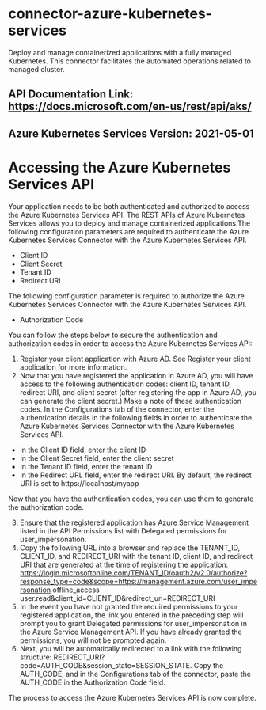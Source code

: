 # connector-azure-kubernetes-services

Deploy and manage containerized applications with a fully managed Kubernetes. This connector facilitates the automated operations related to managed cluster.

## API Documentation Link:  https://docs.microsoft.com/en-us/rest/api/aks/

## Azure Kubernetes Services Version: 2021-05-01

# Accessing the Azure Kubernetes Services API

Your application needs to be both authenticated and authorized to access the Azure Kubernetes Services API. The REST APIs of Azure Kubernetes Services allows you to deploy and manage containerized applications.The following configuration parameters are required to authenticate the Azure Kubernetes Services Connector with the Azure Kubernetes Services API.


*  Client ID
*  Client Secret
*  Tenant ID
*  Redirect URI

The following configuration parameter is required to authorize the Azure Kubernetes Services Connector with the Azure Kubernetes Services API.

* Authorization Code

You can follow the steps below to secure the authentication and authorization codes in order to access the Azure Kubernetes Services API:

1.    Register your client application with Azure AD. See Register your client application for more information.
2.    Now that you have registered the application in Azure AD, you will have access to the following authentication codes: client ID, tenant ID, redirect URI, and client secret (after registering the app in Azure AD, you can generate the client secret.) Make a note of these authentication codes. In the Configurations tab of the connector, enter the authentication details in the following fields in order to authenticate the Azure Kubernetes Services Connector with the Azure Kubernetes Services API.

* In the Client ID field, enter the client ID
* In the Client Secret field, enter the client secret
* In the Tenant ID field, enter the tenant ID
* In the Redirect URL field, enter the redirect URI. By default, the redirect URI is set to https://localhost/myapp

Now that you have the authentication codes, you can use them to generate the authorization code.

3.    Ensure that the registered application has Azure Service Management listed in the API Permissions list with Delegated permissions for user_impersonation.
4.    Copy the following URL into a browser and replace the TENANT_ID, CLIENT_ID, and REDIRECT_URI with the tenant ID, client ID, and redirect URI that are generated at the time of registering the application: https://login.microsoftonline.com/TENANT_ID/oauth2/v2.0/authorize?response_type=code&scope=https://management.azure.com/user_impersonation offline_access user.read&client_id=CLIENT_ID&redirect_uri=REDIRECT_URI
5.    In the event you have not granted the required permissions to your registered application, the link you entered in the preceding step will prompt you to grant Delegated permissions for user_impersonation in the Azure Service Management API. If you have already granted the permissions, you will not be prompted again.
6.    Next, you will be automatically redirected to a link with the following structure: REDIRECT_URI?code=AUTH_CODE&session_state=SESSION_STATE. Copy the AUTH_CODE, and in the Configurations tab of the connector, paste the AUTH_CODE in the Authorization Code field.

The process to access the Azure Kubernetes Services API is now complete.

